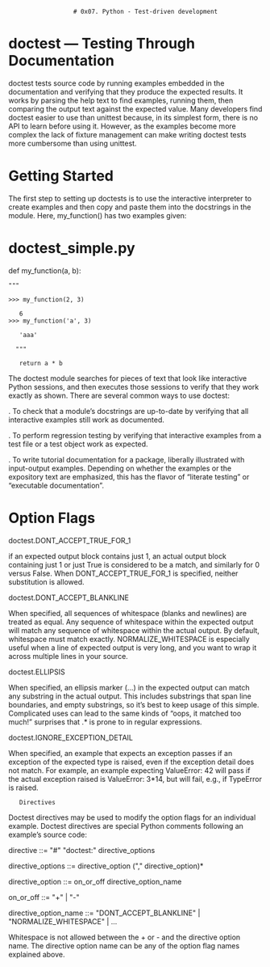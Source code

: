 
                      # 0x07. Python - Test-driven development

# doctest — Testing Through Documentation

doctest tests source code by running examples embedded in the documentation and verifying that they produce the expected results. It works by parsing the help text to find examples, running them, then comparing the output text against the expected value. Many developers find doctest easier to use than unittest because, in its simplest form, there is no API to learn before using it. However, as the examples become more complex the lack of fixture management can make writing doctest tests more cumbersome than using unittest.

# Getting Started

The first step to setting up doctests is to use the interactive interpreter to create examples and then copy and paste them into the docstrings in the module. Here, my_function() has two examples given:

# doctest_simple.py

def my_function(a, b):

    """

    >>> my_function(2, 3)

       6
    >>> my_function('a', 3)

       'aaa'
    
      """

       return a * b


The doctest module searches for pieces of text that look like interactive Python sessions, and then executes those sessions to verify that they work exactly as shown. There are several common ways to use doctest:

. To check that a module’s docstrings are up-to-date by verifying that all interactive examples still work as documented.

. To perform regression testing by verifying that interactive examples from a test file or a test object work as expected.

. To write tutorial documentation for a package, liberally illustrated with input-output examples. Depending on whether the examples or the expository text are emphasized, this has the flavor of “literate testing” or “executable documentation”.

   # Option Flags

doctest.DONT_ACCEPT_TRUE_FOR_1

if an expected output block contains just 1, an actual output block containing just 1 or just True is considered to be a match, and similarly for 0 versus False. When DONT_ACCEPT_TRUE_FOR_1 is specified, neither substitution is allowed.

doctest.DONT_ACCEPT_BLANKLINE

When specified, all sequences of whitespace (blanks and newlines) are treated as equal. Any sequence of whitespace within the expected output will match any sequence of whitespace within the actual output. By default, whitespace must match exactly. NORMALIZE_WHITESPACE is especially useful when a line of expected output is very long, and you want to wrap it across multiple lines in your source.

doctest.ELLIPSIS

When specified, an ellipsis marker (...) in the expected output can match any substring in the actual output. This includes substrings that span line boundaries, and empty substrings, so it’s best to keep usage of this simple. Complicated uses can lead to the same kinds of “oops, it matched too much!” surprises that .* is prone to in regular expressions.

doctest.IGNORE_EXCEPTION_DETAIL

When specified, an example that expects an exception passes if an exception of the expected type is raised, even if the exception detail does not match. For example, an example expecting ValueError: 42 will pass if the actual exception raised is ValueError: 3*14, but will fail, e.g., if TypeError is raised.

       Directives

Doctest directives may be used to modify the option flags for an individual example. Doctest directives are special Python comments following an example’s source code:

directive             ::=  "#" "doctest:" directive_options

directive_options     ::=  directive_option ("," directive_option)\*

directive_option      ::=  on_or_off directive_option_name

on_or_off             ::=  "+" \| "-"

directive_option_name ::=  "DONT_ACCEPT_BLANKLINE" \| "NORMALIZE_WHITESPACE" \| ...

Whitespace is not allowed between the + or - and the directive option name. The directive option name can be any of the option flag names explained above.
